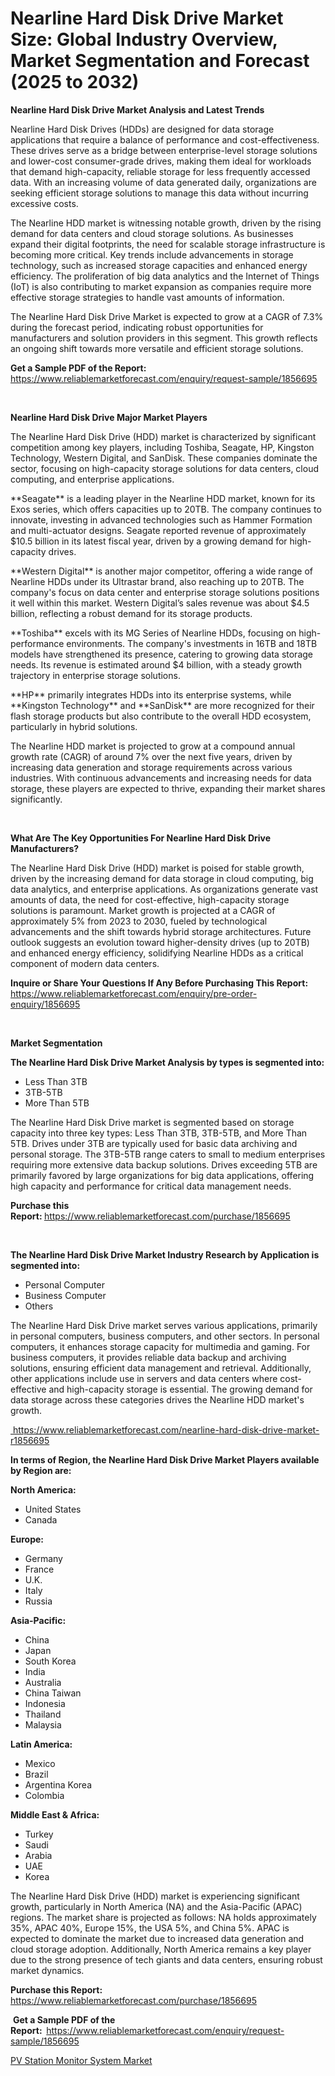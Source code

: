 <p><h1>Nearline Hard Disk Drive Market Size: Global Industry Overview, Market Segmentation and Forecast (2025 to 2032)</h1></p><p><strong>Nearline Hard Disk Drive Market Analysis and Latest Trends</strong></p>
<p><p>Nearline Hard Disk Drives (HDDs) are designed for data storage applications that require a balance of performance and cost-effectiveness. These drives serve as a bridge between enterprise-level storage solutions and lower-cost consumer-grade drives, making them ideal for workloads that demand high-capacity, reliable storage for less frequently accessed data. With an increasing volume of data generated daily, organizations are seeking efficient storage solutions to manage this data without incurring excessive costs.</p><p>The Nearline HDD market is witnessing notable growth, driven by the rising demand for data centers and cloud storage solutions. As businesses expand their digital footprints, the need for scalable storage infrastructure is becoming more critical. Key trends include advancements in storage technology, such as increased storage capacities and enhanced energy efficiency. The proliferation of big data analytics and the Internet of Things (IoT) is also contributing to market expansion as companies require more effective storage strategies to handle vast amounts of information.</p><p>The Nearline Hard Disk Drive Market is expected to grow at a CAGR of 7.3% during the forecast period, indicating robust opportunities for manufacturers and solution providers in this segment. This growth reflects an ongoing shift towards more versatile and efficient storage solutions.</p></p>
<p><strong>Get a Sample PDF of the Report:&nbsp;</strong> <a href="https://www.reliablemarketforecast.com/enquiry/request-sample/1856695?utm_campaign=2235&utm_medium=2&utm_source=Github&utm_content=ia&utm_term=27032025&utm_id=nearline-hard-disk-drive">https://www.reliablemarketforecast.com/enquiry/request-sample/1856695</a></p>
<p>&nbsp;</p>
<p><strong>Nearline Hard Disk Drive Major Market Players</strong></p>
<p><p>The Nearline Hard Disk Drive (HDD) market is characterized by significant competition among key players, including Toshiba, Seagate, HP, Kingston Technology, Western Digital, and SanDisk. These companies dominate the sector, focusing on high-capacity storage solutions for data centers, cloud computing, and enterprise applications.</p><p>**Seagate** is a leading player in the Nearline HDD market, known for its Exos series, which offers capacities up to 20TB. The company continues to innovate, investing in advanced technologies such as Hammer Formation and multi-actuator designs. Seagate reported revenue of approximately $10.5 billion in its latest fiscal year, driven by a growing demand for high-capacity drives.</p><p>**Western Digital** is another major competitor, offering a wide range of Nearline HDDs under its Ultrastar brand, also reaching up to 20TB. The company's focus on data center and enterprise storage solutions positions it well within this market. Western Digital’s sales revenue was about $4.5 billion, reflecting a robust demand for its storage products.</p><p>**Toshiba** excels with its MG Series of Nearline HDDs, focusing on high-performance environments. The company's investments in 16TB and 18TB models have strengthened its presence, catering to growing data storage needs. Its revenue is estimated around $4 billion, with a steady growth trajectory in enterprise storage solutions.</p><p>**HP** primarily integrates HDDs into its enterprise systems, while **Kingston Technology** and **SanDisk** are more recognized for their flash storage products but also contribute to the overall HDD ecosystem, particularly in hybrid solutions.</p><p>The Nearline HDD market is projected to grow at a compound annual growth rate (CAGR) of around 7% over the next five years, driven by increasing data generation and storage requirements across various industries. With continuous advancements and increasing needs for data storage, these players are expected to thrive, expanding their market shares significantly.</p></p>
<p>&nbsp;</p>
<p><strong>What Are The Key Opportunities For Nearline Hard Disk Drive Manufacturers?</strong></p>
<p><p>The Nearline Hard Disk Drive (HDD) market is poised for stable growth, driven by the increasing demand for data storage in cloud computing, big data analytics, and enterprise applications. As organizations generate vast amounts of data, the need for cost-effective, high-capacity storage solutions is paramount. Market growth is projected at a CAGR of approximately 5% from 2023 to 2030, fueled by technological advancements and the shift towards hybrid storage architectures. Future outlook suggests an evolution toward higher-density drives (up to 20TB) and enhanced energy efficiency, solidifying Nearline HDDs as a critical component of modern data centers.</p></p>
<p><strong>Inquire or Share Your Questions If Any Before Purchasing This Report:</strong> <a href="https://www.reliablemarketforecast.com/enquiry/pre-order-enquiry/1856695?utm_campaign=2235&utm_medium=2&utm_source=Github&utm_content=ia&utm_term=27032025&utm_id=nearline-hard-disk-drive">https://www.reliablemarketforecast.com/enquiry/pre-order-enquiry/1856695</a></p>
<p>&nbsp;</p>
<p><strong>Market Segmentation</strong></p>
<p><strong>The Nearline Hard Disk Drive Market Analysis by types is segmented into:</strong></p>
<p><ul><li>Less Than 3TB</li><li>3TB-5TB</li><li>More Than 5TB</li></ul></p>
<p><p>The Nearline Hard Disk Drive market is segmented based on storage capacity into three key types: Less Than 3TB, 3TB-5TB, and More Than 5TB. Drives under 3TB are typically used for basic data archiving and personal storage. The 3TB-5TB range caters to small to medium enterprises requiring more extensive data backup solutions. Drives exceeding 5TB are primarily favored by large organizations for big data applications, offering high capacity and performance for critical data management needs.</p></p>
<p><strong>Purchase this Report:&nbsp;</strong><a href="https://www.reliablemarketforecast.com/purchase/1856695?utm_campaign=2235&utm_medium=2&utm_source=Github&utm_content=ia&utm_term=27032025&utm_id=nearline-hard-disk-drive">https://www.reliablemarketforecast.com/purchase/1856695</a></p>
<p>&nbsp;</p>
<p><strong>The Nearline Hard Disk Drive Market Industry Research by Application is segmented into:</strong></p>
<p><ul><li>Personal Computer</li><li>Business Computer</li><li>Others</li></ul></p>
<p><p>The Nearline Hard Disk Drive market serves various applications, primarily in personal computers, business computers, and other sectors. In personal computers, it enhances storage capacity for multimedia and gaming. For business computers, it provides reliable data backup and archiving solutions, ensuring efficient data management and retrieval. Additionally, other applications include use in servers and data centers where cost-effective and high-capacity storage is essential. The growing demand for data storage across these categories drives the Nearline HDD market's growth.</p></p>
<p><a href="https://www.reliablemarketforecast.com/nearline-hard-disk-drive-market-r1856695?utm_campaign=2235&utm_medium=2&utm_source=Github&utm_content=ia&utm_term=27032025&utm_id=nearline-hard-disk-drive">&nbsp;https://www.reliablemarketforecast.com/nearline-hard-disk-drive-market-r1856695</a></p>
<p><strong>In terms of Region, the Nearline Hard Disk Drive Market Players available by Region are:</strong></p>
<p>
    <p> <strong> North America: </strong>
        <ul>
            <li>United States</li>
            <li>Canada</li>
        </ul>
        </p> 
    <p> <strong> Europe: </strong>
        <ul>
            <li>Germany</li>
            <li>France</li>
            <li>U.K.</li>
            <li>Italy</li>
            <li>Russia</li>
        </ul>
        </p> 
    <p> <strong> Asia-Pacific: </strong>
        <ul>
            <li>China</li>
            <li>Japan</li>
            <li>South Korea</li>
            <li>India</li>
            <li>Australia</li>
            <li>China Taiwan</li>
            <li>Indonesia</li>
            <li>Thailand</li>
            <li>Malaysia</li>
        </ul>
        </p> 
    <p> <strong> Latin America: </strong>
        <ul>
            <li>Mexico</li>
            <li>Brazil</li>
            <li>Argentina Korea</li>
            <li>Colombia</li>
        </ul>
        </p> 
    <p> <strong> Middle East & Africa: </strong>
        <ul>
            <li>Turkey</li>
            <li>Saudi</li>
            <li>Arabia</li>
            <li>UAE</li>
            <li>Korea</li>
        </ul>
    </p>
    </p>
<p><p>The Nearline Hard Disk Drive (HDD) market is experiencing significant growth, particularly in North America (NA) and the Asia-Pacific (APAC) regions. The market share is projected as follows: NA holds approximately 35%, APAC 40%, Europe 15%, the USA 5%, and China 5%. APAC is expected to dominate the market due to increased data generation and cloud storage adoption. Additionally, North America remains a key player due to the strong presence of tech giants and data centers, ensuring robust market dynamics.</p></p>
<p><strong>Purchase this Report: </strong><a href="https://www.reliablemarketforecast.com/purchase/1856695?utm_campaign=2235&utm_medium=2&utm_source=Github&utm_content=ia&utm_term=27032025&utm_id=nearline-hard-disk-drive">https://www.reliablemarketforecast.com/purchase/1856695</a></p>
<p>&nbsp;<strong>Get a Sample PDF of the Report:&nbsp;&nbsp;</strong><a href="https://www.reliablemarketforecast.com/enquiry/request-sample/1856695?utm_campaign=2235&utm_medium=2&utm_source=Github&utm_content=ia&utm_term=27032025&utm_id=nearline-hard-disk-drive">https://www.reliablemarketforecast.com/enquiry/request-sample/1856695</a></p>
<p><strong></strong></p>
<p><p><a href="https://github.com/gullattedenna/Market-Research-Report-List-1/blob/main/pv-station-monitor-system-market.md?utm_campaign=2235&utm_medium=2&utm_source=Github&utm_content=ia&utm_term=27032025&utm_id=nearline-hard-disk-drive">PV Station Monitor System Market</a></p></p>